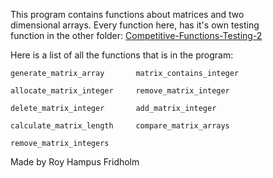 
This  program  contains  functions  about  matrices  and   two  
dimensional arrays. Every function here, has it's own  testing  
function in the other folder: [Competitive-Functions-Testing-2](https://github.com/H4PE0N/Competitive-Programming/tree/master/Competitive-Testing-Folder/Competitive-Functions-Testing-2)

Here is a list of all the functions that is  in  the  program:

```
generate_matrix_array       matrix_contains_integer

allocate_matrix_integer     remove_matrix_integer

delete_matrix_integer       add_matrix_integer

calculate_matrix_length     compare_matrix_arrays

remove_matrix_integers
```

Made by Roy Hampus Fridholm
